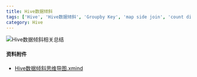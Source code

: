 ```yaml
---
title: Hive数据倾斜
tags: ['Hive', 'Hive数据倾斜', 'Groupby Key', 'map side join', 'count distinct', '大数据']
category: Hive
---
```


![Hive数据倾斜相关总结](https://github.com/buildupchao/ImgStore/blob/master/blog/hive/hive-data-skew.bmp?raw=true)


#### 资料附件

- [Hive数据倾斜思维导图.xmind](https://github.com/buildupchao/ImgStore/blob/master/blog/hive/Hive-data-skew.xmind)
